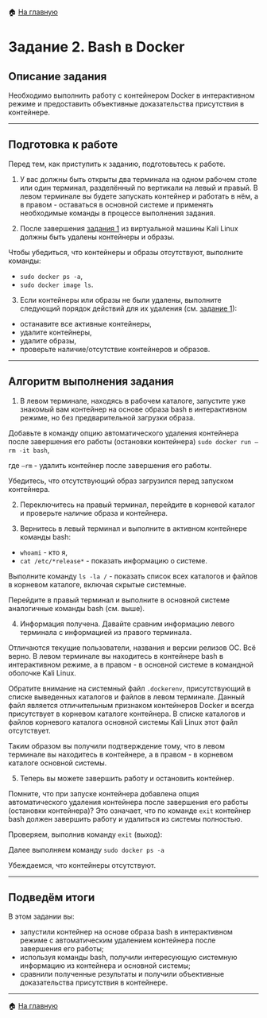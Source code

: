 :house: [На главную](https://github.com/netology-code/ibdev-homeworks/tree/master/01_docker_new)

# Задание 2. Bash в Docker

## Описание задания

Необходимо выполнить работу с контейнером Docker в интерактивном режиме и предоставить объективные доказательства присутствия в контейнере.

-----

## Подготовка к работе

Перед тем, как приступить к заданию, подготовьтесь к работе.

1. У вас должны быть открыты два терминала на одном рабочем столе или один терминал, разделённый по вертикали на левый и правый. В левом терминале вы будете запускать контейнер и работать в нём, а в правом - оставаться в основной системе и применять необходимые команды в процессе выполнения задания. 

2. После завершения [задания 1](https://github.com/netology-code/ibdev-homeworks/blob/master/01_docker_new/task/docker.md) из виртуальной машины Kali Linux должны быть удалены контейнеры и образы. 
  
Чтобы убедиться, что контейнеры и образы отсутствуют, выполните команды:
- `sudo docker ps -a`,
- `sudo docker image ls`.

3. Если контейнеры или образы не были удалены, выполните следующий порядок действий для их удаления (см. [задание 1](https://github.com/netology-code/ibdev-homeworks/blob/master/01_docker_new/task/docker.md)):
- останавите все активные контейнеры,
- удалите контейнеры,
- удалите образы,
- проверьте наличие/отсутствие контейнеров и образов.

-----

## Алгоритм выполнения задания

1. В левом терминале, находясь в рабочем каталоге, запустите уже знакомый вам контейнер на основе образа bash в интерактивном режиме, но без предварительной загрузки образа.

Добавьте в команду опцию автоматического удаления контейнера после завершения его работы (остановки контейнера)
`sudo docker run –rm -it bash`,

где `–rm` - удалить контейнер после завершения его работы.

Убедитесь, что отсутствующий образ загрузился перед запуском контейнера.

2. Переключитесь на правый терминал, перейдите в корневой каталог и проверьте наличие образа и контейнера.

3. Вернитесь в левый терминал и выполните в активном контейнере команды bash:
- `whoami` - кто я,
- `cat /etc/*release*` - показать информацию о системе.

Выполните команду `ls -la /` - показать список всех каталогов и файлов в корневом каталоге, включая скрытые системные.

Перейдите в правый терминал и выполните в основной системе аналогичные команды bash (см. выше).

4. Информация получена. Давайте сравним информацию левого терминала с информацией из правого терминала. 

Отличаются текущие пользователи, названия и версии релизов ОС. Всё верно. В левом терминале вы находитесь в контейнере bash в интерактивном режиме, а в правом - в основной системе в командной оболочке Kali Linux. 

Обратите внимание на системный файл `.dockerenv`, присутствующий в списке выведенных каталогов и файлов в левом терминале. Данный файл является отличительным признаком контейнеров Docker и всегда присутствует в корневом каталоге контейнера. В списке каталогов и файлов корневого каталога основной системы Kali Linux этот файл отсутствует.

Таким образом вы получили подтверждение тому, что в левом терминале вы находитесь в контейнере, а в правом - в корневом каталоге основной системы. 

5. Теперь вы можете завершить работу и остановить контейнер.

Помните, что при запуске контейнера добавлена опция автоматического удаления контейнера после завершения его работы (остановки контейнера)? Это означает, что по команде `exit` контейнер bash должен завершить работу и удалиться из системы полностью. 

Проверяем, выполнив команду `exit` (выход):

Далее выполняем команду `sudo docker ps -a`

Убеждаемся, что контейнеры отсутствуют.

-----

## Подведём итоги

В этом задании вы:
- запустили контейнер на основе образа bash в интерактивном режиме с автоматическим удалением контейнера после завершения его работы;
- используя команды bash, получили интересующую системную информацию из контейнера и основной системы;
- сравнили полученные результаты и получили объективные доказательства присутствия в контейнере.

-----

:house: [На главную](https://github.com/netology-code/ibdev-homeworks/tree/master/01_docker_new)
